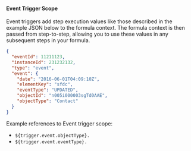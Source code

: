 #### Event Trigger Scope

Event triggers add step execution values like those described in the example JSON below to the formula context. The formula context is then passed from step-to-step, allowing you to use these values in any subsequent steps in your formula.

```json
{
  "eventId": 11211123,
  "instanceId": 231232132,
  "type": "event",
  "event": {
    "date": "2016-06-01T04:09:10Z",
    "elementKey": "sfdc",
    "eventType": "UPDATED",
    "objectId": "n005i000003sgTd0AAE",
    "objectType": "Contact"
  }
}
```
Example references to Event trigger scope:

* `${trigger.event.objectType}.`
* `${trigger.event.eventType}.`
